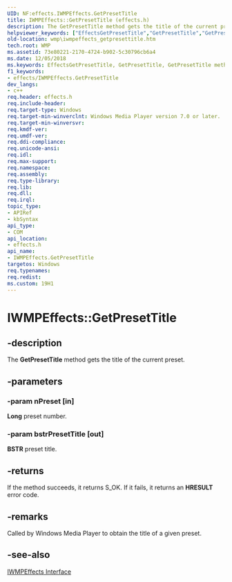 ```yaml
---
UID: NF:effects.IWMPEffects.GetPresetTitle
title: IWMPEffects::GetPresetTitle (effects.h)
description: The GetPresetTitle method gets the title of the current preset.
helpviewer_keywords: ["EffectsGetPresetTitle","GetPresetTitle","GetPresetTitle method [Windows Media Player]","GetPresetTitle method [Windows Media Player]","IWMPEffects interface","IWMPEffects interface [Windows Media Player]","GetPresetTitle method","IWMPEffects.GetPresetTitle","IWMPEffects::GetPresetTitle","effects/IWMPEffects::GetPresetTitle","wmp.iwmpeffects_getpresettitle"]
old-location: wmp\iwmpeffects_getpresettitle.htm
tech.root: WMP
ms.assetid: 73e80221-2170-4724-b902-5c30796cb6a4
ms.date: 12/05/2018
ms.keywords: EffectsGetPresetTitle, GetPresetTitle, GetPresetTitle method [Windows Media Player], GetPresetTitle method [Windows Media Player],IWMPEffects interface, IWMPEffects interface [Windows Media Player],GetPresetTitle method, IWMPEffects.GetPresetTitle, IWMPEffects::GetPresetTitle, effects/IWMPEffects::GetPresetTitle, wmp.iwmpeffects_getpresettitle
f1_keywords:
- effects/IWMPEffects.GetPresetTitle
dev_langs:
- c++
req.header: effects.h
req.include-header: 
req.target-type: Windows
req.target-min-winverclnt: Windows Media Player version 7.0 or later.
req.target-min-winversvr: 
req.kmdf-ver: 
req.umdf-ver: 
req.ddi-compliance: 
req.unicode-ansi: 
req.idl: 
req.max-support: 
req.namespace: 
req.assembly: 
req.type-library: 
req.lib: 
req.dll: 
req.irql: 
topic_type:
- APIRef
- kbSyntax
api_type:
- COM
api_location:
- effects.h
api_name:
- IWMPEffects.GetPresetTitle
targetos: Windows
req.typenames: 
req.redist: 
ms.custom: 19H1
---
```


# IWMPEffects::GetPresetTitle


## -description



The <b>GetPresetTitle</b> method gets the title of the current preset.




## -parameters




### -param nPreset [in]

<b>Long</b> preset number.


### -param bstrPresetTitle [out]

<b>BSTR</b> preset title.


## -returns



If the method succeeds, it returns S_OK. If it fails, it returns an <b>HRESULT</b> error code.




## -remarks



Called by Windows Media Player to obtain the title of a given preset.




## -see-also




<a href="https://docs.microsoft.com/windows/desktop/api/effects/nn-effects-iwmpeffects">IWMPEffects Interface</a>
 

 

